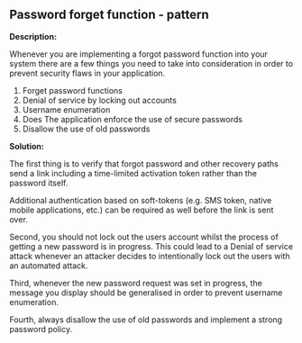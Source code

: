 Password forget function - pattern
-------

**Description:**

Whenever you are implementing a forgot password function into your system there are
a few things you need to take into consideration in order to prevent security flaws
in your application.

1. Forget password functions
2. Denial of service by locking out accounts
3. Username enumeration
4. Does The application enforce the use of secure passwords
5. Disallow the use of old passwords


**Solution:**

The first thing is to verify that forgot password and other recovery paths
send a link including a time-limited activation token rather than the password itself.

Additional authentication based on soft-tokens
(e.g. SMS token, native mobile applications, etc.) can be required as well before
the link is sent over.

Second, you should not lock out the users account whilst the process of getting a new
password is in progress. This could lead to a Denial of service attack whenever an
attacker decides to intentionally lock out the users with an automated attack.

Third, whenever the new password request was set in progress, the message you display
should be generalised in order to prevent username enumeration.

Fourth, always disallow the use of old passwords and implement a strong password policy.
